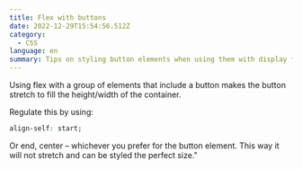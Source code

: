 ```yaml
---
title: Flex with buttons
date: 2022-12-29T15:54:56.512Z
category:
  - CSS
language: en
summary: Tips on styling button elements when using them with display flex.
---
```

Using flex with a group of elements that include a button makes the button stretch to fill the height/width of the container. 

Regulate this by using:

```css 
align-self: start;
```

Or end, center – whichever you prefer for the button element. This way it will not stretch and can be styled the perfect size."